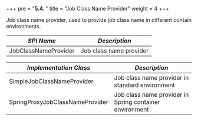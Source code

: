 +++
pre = "<b>5.4. </b>"
title = "Job Class Name Provider"
weight = 4
+++

Job class name provider, used to provide job class name in different contain environments.

| *SPI Name*                      | *Description*                                           |
| ------------------------------- | ------------------------------------------------------- |
| JobClassNameProvider            | Job class name provider                                 |

| *Implementation Class*          | *Description*                                           |
| ------------------------------- | ------------------------------------------------------- |
| SimpleJobClassNameProvider      | Job class name provider in standard environment         |
| SpringProxyJobClassNameProvider | Job class name provider in Spring container environment |
